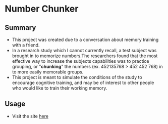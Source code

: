 # Number Chunker

## Summary
- This project was created due to a conversation about memory training with a friend.
- In a research study which I cannot currently recall, a test subject was brought in to memorize numbers.The researchers found that the most effective way to increase the subjects capabilities was to practice grouping, or "**chunking**" the numbers (ex. 452135768 > 452 452 768) in to more easily memorable groups.
- This project is meant to simulate the conditions of the study to encourage cognitive training, and may be of interest to other people who would like to train their working memory.

## Usage
- Visit the site [here](https://40024.github.io/number-chunker/)
